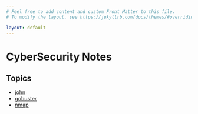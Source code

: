 ```yaml
---
# Feel free to add content and custom Front Matter to this file.
# To modify the layout, see https://jekyllrb.com/docs/themes/#overriding-theme-defaults

layout: default
---
```

# CyberSecurity Notes

## Topics
- [john](topics/john.html)
- [gobuster](topics/gobuster.html)
- [nmap](topics/nmap.html)
